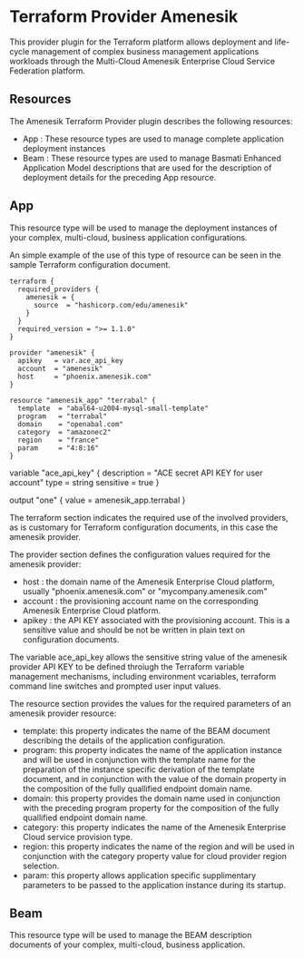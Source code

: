 # Terraform Provider Amenesik

This provider plugin for the Terraform platform allows deployment and life-cycle management of complex business management applications workloads through the Multi-Cloud Amenesik Enterprise Cloud Service Federation platform.

## Resources
The Amenesik Terraform Provider plugin describes the following resources:

- App : These resource types are used to manage complete application deployment instances
- Beam : These resource types are used to manage Basmati Enhanced Application Model descriptions that are used for the description of deployment details for the preceding App resource.

## App
This resource type will be used to manage the deployment instances of your complex, multi-cloud, business application configurations.

An simple example of the use of this type of resource can be seen in the sample Terraform configuration document.

  
    terraform {
      required_providers {
        amenesik = {
          source  = "hashicorp.com/edu/amenesik"
        }
      }
      required_version = ">= 1.1.0"
    }
    
    provider "amenesik" {
      apikey   = var.ace_api_key
      account  = "amenesik"
      host     = "phoenix.amenesik.com"
    }
    
    resource "amenesik_app" "terrabal" {
      template  = "abal64-u2004-mysql-small-template"
      program   = "terrabal"
      domain    = "openabal.com"
      category  = "amazonec2"
      region    = "france"
      param     = "4:8:16"
    }
  
  variable "ace_api_key" {
          description = "ACE secret API KEY for user account"
          type = string
          sensitive = true
  }
  
  output "one" {
    value = amenesik_app.terrabal
  }

The terraform section indicates the required use of the involved providers, as is customary for Terraform configuration documents, in this case the amenesik provider.

The provider section defines the configuration values required for the amenesik provider:
- host : the domain name of the Amenesik Enterprise Cloud platform, usually "phoenix.amenesik.com" or "mycompany.amenesik.com"
- account : the provisioning account name on the corresponding Amenesik Enterprise Cloud platform.
- apikey : the API KEY associated with the provisioning account. This is a sensitive value and should be not be written in plain text on configuration documents.

The variable ace_api_key allows the sensitive string value of the amenesik provider API KEY to be defined throiugh the Terraform variable management mechanisms, including environment vcariables, terraform command line switches and prompted user input values.

The resource section provides the values for the required parameters of an amenesik provider resource:
- template: this property indicates the name of the BEAM document describing the details of the application configuration.
- program: this property indicates the name of the application instance and will be used in conjunction with the template name for the preparation of the instance specific derivation of the template document, and in conjunction with the value of the domain property in the composition of the fully quallified endpoint domain name.
- domain: this property provides the domain name used in conjunction with the preceding program property for the composition of the fully quallified endpoint domain name.
- category: this property indicates the name of the Amenesik Enterprise Cloud service provision type.
- region: this property indicates the name of the region and will be used in conjunction with the category property value for cloud provider region selection.
- param: this property allows application specific supplimentary parameters to be passed to the application instance during its startup.

## Beam
This resource type will be used to manage the BEAM description documents of your complex, multi-cloud, business application.





  

